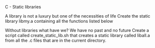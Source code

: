 C - Static libraries

A library is not a luxury but one of the necessities of life Create the static library libmy.a containing all the functions listed below

Without libraries what have we? We have no past and no future Create a script called create_static_lib.sh that creates a static library called liball.a from all the .c files that are in the current directory.
